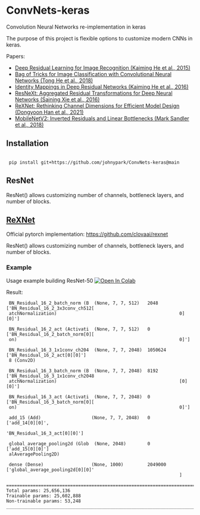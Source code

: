 # ConvNets-keras

Convolution Neural Networks re-implementation in keras

The purpose of this project is flexible options to customize modern CNNs in keras.

Papers:
- [Deep Residual Learning for Image Recognition (Kaiming He et al., 2015)](https://arxiv.org/abs/1512.03385)
- [Bag of Tricks for Image Classification with Convolutional Neural Networks (Tong He et al., 2018)](https://arxiv.org/abs/1812.01187)
- [Identity Mappings in Deep Residual Networks (Kaiming He et al., 2016)](https://arxiv.org/abs/1603.05027)
- [ResNeXt: Aggregated Residual Transformations for Deep Neural Networks (Saining Xie et al., 2016)](https://arxiv.org/abs/1611.05431)
- [ReXNet: Rethinking Channel Dimensions for Efficient Model Design (Dongyoon Han et al., 2021)](https://arxiv.org/abs/2007.00992)
- [MobileNetV2: Inverted Residuals and Linear Bottlenecks (Mark Sandler et al., 2018)](https://arxiv.org/abs/1801.04381)


## Installation
 
```
 
 pip install git+https://github.com/johnypark/ConvNets-keras@main

```

## ResNet

ResNet() allows customizing number of channels, bottleneck layers, and number of blocks. 


## [ReXNet](https://github.com/johnypark/ConvNets-keras/blob/main/ConvNets_keras/ReXNet.py)

Official pytorch implementation: https://github.com/clovaai/rexnet

ResNet() allows customizing number of channels, bottleneck layers, and number of blocks. 

### Example

Usage example building ResNet-50 [![Open In Colab](https://colab.research.google.com/assets/colab-badge.svg)](https://colab.research.google.com/drive/1XlDZWoYzNMYNRZnCsTA6exesbn_P85nF?usp=sharing)

Result: 
```
 BN_Residual_16_2_batch_norm (B  (None, 7, 7, 512)   2048        ['BN_Residual_16_2_3x3conv_ch512[
 atchNormalization)                                              0][0]']                          
                                                                                                  
 BN_Residual_16_2_act (Activati  (None, 7, 7, 512)   0           ['BN_Residual_16_2_batch_norm[0][
 on)                                                             0]']                             
                                                                                                  
 BN_Residual_16_3_1x1conv_ch204  (None, 7, 7, 2048)  1050624     ['BN_Residual_16_2_act[0][0]']   
 8 (Conv2D)                                                                                       
                                                                                                  
 BN_Residual_16_3_batch_norm (B  (None, 7, 7, 2048)  8192        ['BN_Residual_16_3_1x1conv_ch2048
 atchNormalization)                                              [0][0]']                         
                                                                                                  
 BN_Residual_16_3_act (Activati  (None, 7, 7, 2048)  0           ['BN_Residual_16_3_batch_norm[0][
 on)                                                             0]']                             
                                                                                                  
 add_15 (Add)                   (None, 7, 7, 2048)   0           ['add_14[0][0]',                 
                                                                  'BN_Residual_16_3_act[0][0]']   
                                                                                                  
 global_average_pooling2d (Glob  (None, 2048)        0           ['add_15[0][0]']                 
 alAveragePooling2D)                                                                              
                                                                                                  
 dense (Dense)                  (None, 1000)         2049000     ['global_average_pooling2d[0][0]'
                                                                 ]                                
                                                                                                  
==================================================================================================
Total params: 25,656,136
Trainable params: 25,602,888
Non-trainable params: 53,248
__________________________________________________________________________________________________
```
 
